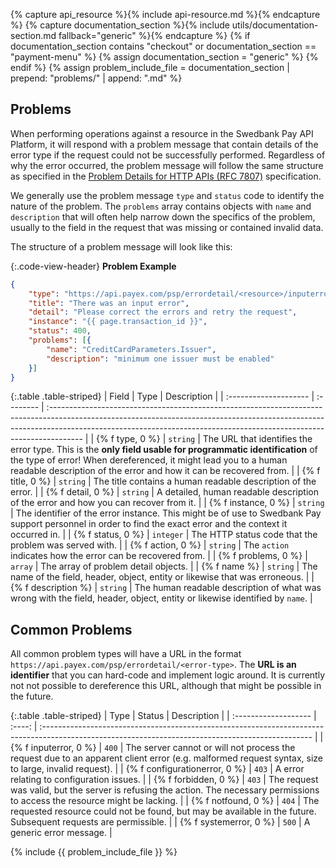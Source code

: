 {% capture api_resource %}{% include api-resource.md %}{% endcapture %}
{% capture documentation_section %}{% include utils/documentation-section.md fallback="generic" %}{% endcapture %}
{% if documentation_section contains "checkout" or documentation_section == "payment-menu" %}
    {% assign documentation_section = "generic" %}
{% endif %}
{% assign problem_include_file = documentation_section | prepend: "problems/" | append: ".md" %}

## Problems

When performing operations against a resource in the Swedbank Pay API Platform,
it will respond with a problem message that contain details of the error type if
the request could not be successfully performed. Regardless of why the error
occurred, the problem message will follow the same structure as specified in the
[Problem Details for HTTP APIs (RFC 7807)][rfc-7807] specification.

We generally use the problem message `type` and `status` code to identify the
nature of the problem. The `problems` array contains objects with `name` and
`description` that will often help narrow down the specifics of the problem,
usually to the field in the request that was missing or contained invalid data.

The structure of a problem message will look like this:

{:.code-view-header}
**Problem Example**

```json
{
    "type": "https://api.payex.com/psp/errordetail/<resource>/inputerror",
    "title": "There was an input error",
    "detail": "Please correct the errors and retry the request",
    "instance": "{{ page.transaction_id }}",
    "status": 400,
    "problems": [{
        "name": "CreditCardParameters.Issuer",
        "description": "minimum one issuer must be enabled"
    }]
}
```

{:.table .table-striped}
| Field                 | Type      | Description                                                                                                                                                                                                                                         |
| :-------------------- | :-------- | :-------------------------------------------------------------------------------------------------------------------------------------------------------------------------------------------------------------------------------------------------- |
| {% f type, 0 %}                | `string`  | The URL that identifies the error type. This is the **only field usable for programmatic identification** of the type of error! When dereferenced, it might lead you to a human readable description of the error and how it can be recovered from. |
| {% f title, 0 %}               | `string`  | The title contains a human readable description of the error.                                                                                                                                                                                       |
| {% f detail, 0 %}              | `string`  | A detailed, human readable description of the error and how you can recover from it.                                                                                                                                                                |
| {% f instance, 0 %}            | `string`  | The identifier of the error instance. This might be of use to Swedbank Pay support personnel in order to find the exact error and the context it occurred in.                                                                                       |
| {% f status, 0 %}              | `integer` | The HTTP status code that the problem was served with.                                                                                                                                                                                              |
| {% f action, 0 %}              | `string`  | The `action` indicates how the error can be recovered from.                                                                                                                                                                                         |
| {% f problems, 0 %}            | `array`   | The array of problem detail objects.                                                                                                                                                                                                                |
| {% f name %}        | `string`  | The name of the field, header, object, entity or likewise that was erroneous.                                                                                                                                                                       |
| {% f description %} | `string`  | The human readable description of what was wrong with the field, header, object, entity or likewise identified by `name`.                                                                                                                           |

## Common Problems

All common problem types will have a URL in the format
`https://api.payex.com/psp/errordetail/<error-type>`. The **URL is an
identifier** that you can hard-code and implement logic around. It is currently
not not possible to dereference this URL, although that might be possible in the
future.

{:.table .table-striped}
| Type                 | Status | Description                                                                                                                                        |
| :------------------- | :----: | :------------------------------------------------------------------------------------------------------------------------------------------------- |
| {% f inputerror, 0 %}         | `400`  | The server cannot or will not process the request due to an apparent client error (e.g. malformed request syntax, size to large, invalid request). |
| {% f configurationerror, 0 %} | `403`  | A error relating to configuration issues.   |
| {% f forbidden, 0 %}          | `403`  | The request was valid, but the server is refusing the action. The necessary permissions to access the resource might be lacking.                   |
| {% f notfound, 0 %}           | `404`  | The requested resource could not be found, but may be available in the future. Subsequent requests are permissible.                                |
| {% f systemerror, 0 %}        | `500`  | A generic error message.                 |

{% include {{ problem_include_file }} %}

[rfc-7807]: https://tools.ietf.org/html/rfc7807
